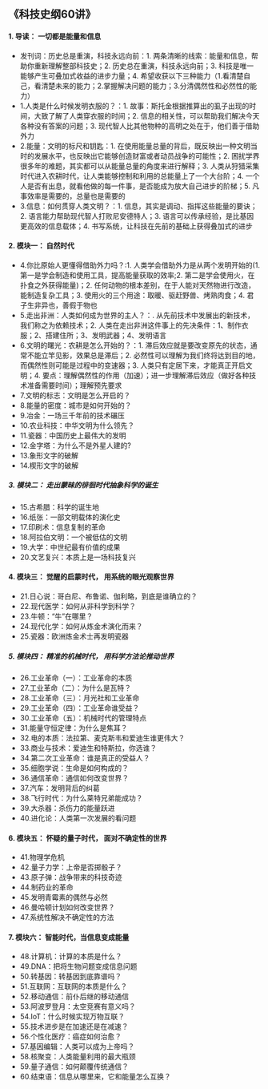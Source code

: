 ## 《科技史纲60讲》

#### 1. 导读： 一切都是能量和信息
- 发刊词：历史总是重演，科技永远向前：1. 两条清晰的线索：能量和信息，帮助你重新理解整部科技史；2. 历史总在重演，科技永远向前；3. 科技是唯一能够产生可叠加式收益的进步力量；4. 希望收获以下三种能力（1.看清楚自己，看清楚未来的能力；2.掌握解决问题的能力；3.分清偶然性和必然性的能力）
- 1.人类是什么时候发明衣服的？：1. 故事：斯托金根据推算出的虱子出现的时间，大致了解了人类穿衣服的时间；2. 信息的相关性，可以帮助我们解决今天各种没有答案的问题；3. 现代智人比其他物种的高明之处在于，他们善于借助外力
- 2.能量：文明的标尺和钥匙：1. 在使用能量总量的背后，既反映出一种文明当时的发展水平，也反映出它能够创造财富或者动员战争的可能性；2. 困扰学界很多年的难题，其实都可以从能量总量的角度来进行解释；3. 人类从狩猎采集时代进入农耕时代，让人类能够控制和利用的总能量上了一个大台阶；4. 一个人是否有出息，就看他做的每一件事，是否能成为放大自己进步的阶梯；5. 凡事效率是需要的，总量也是需要的
- 3.信息：如何贯穿人类文明？：1. 信息，其实是调动、指挥这些能量的要诀；2. 语言能力帮助现代智人打败尼安德特人；3. 语言可以传承经验，是比基因更高效的信息载体；4. 书写系统，让科技在先前的基础上获得叠加式的进步

#### 2. 模块一： 自然时代
- 4.你比原始人更懂得借助外力吗？:1. 人类学会借助外力是从两个发明开始的(1. 第一是学会制造和使用工具，提高能量获取的效率;2. 第二是学会使用火，在扑食之外获得能量)；2. 任何动物的根本差别，在于人能对天然物进行改造，能制造复杂工具；3. 使用火的三个用途：取暖、驱赶野兽、烤熟肉食；4. 君子生非异也，善假于物也
- 5.走出非洲：人类如何成为世界的主人？：. 从先前技术中发展出的新技术，我们称之为依赖技术；2. 人类在走出非洲这件事上的先决条件：1、制作衣服；2、搭建住所；3、发明武器；4、发明语言
- 6.文明的曙光：农耕是怎么开始的？：1. 滞后效应就是要改变原先的状态，通常不能立竿见影，效果总是滞后；2. 必然性可以理解为我们终将达到目的地，而偶然性则可能是过程中的变速器；3. 人类只有定居下来，才能真正开启文明；4. 要点：理解偶然性的作用（加速）；进一步理解滞后效应（做好各种技术准备需要时间）；理解预先要求
- 7.文明的标志：文明是怎么开启的？
- 8.能量的密度：城市是如何开始的？
- 9.冶金：一场三千年前的技术碾压
- 10.农业科技：中华文明为什么领先？
- 11.瓷器：中国历史上最伟大的发明
- 12.金字塔：为什么不是外星人建的?
- 13.象形文字的破解
- 14.楔形文字的破解

##### 3. 模块二： 走出蒙昧的徘徊时代抽象科学的诞生
- 15.古希腊：科学的诞生地
- 16.纸张：一部文明载体的演化史
- 17.印刷术：信息复制的革命
- 18.阿拉伯文明：一个被低估的文明
- 19.大学：中世纪最有价值的成果
- 20.文艺复兴：本质上是一场科技复兴

#### 4. 模块三： 觉醒的启蒙时代， 用系统的眼光观察世界
- 21.日心说：哥白尼、布鲁诺、伽利略，到底是谁确立的？
- 22.现代医学：如何从非科学到科学？
- 23.牛顿：“牛”在哪里？
- 24.现代化学：如何从炼金术演化而来？
- 25.瓷器：欧洲炼金术士再发明瓷器

##### 5. 模块四： 精准的机械时代， 用科学方法论推动世界
- 26.工业革命（一）：工业革命的本质
- 27.工业革命（二）：为什么是瓦特？
- 28.工业革命（三）：月光社和工业革命
- 29.工业革命（四）：工业革命谁受益？
- 30.工业革命（五）：机械时代的管理特点
- 31.能量守恒定律：为什么是焦耳？
- 32.电的本质：法拉第、麦克斯韦和爱迪生谁更伟大？
- 33.商业与技术：爱迪生和特斯拉，你选谁？
- 34.第二次工业革命：谁是真正的受益人？
- 35.细胞学说：生命是如何构成的？
- 36.通信革命：通信如何改变世界？
- 37.汽车：发明背后的纠葛
- 38.飞行时代：为什么莱特兄弟能成功？
- 39.大杀器：杀伤力的能量跃进
- 40.进化论：人类第一次发展的看问题

#### 6. 模块五： 怀疑的量子时代， 面对不确定性的世界
- 41.物理学危机
- 42.量子力学：上帝是否掷骰子？
- 43.原子弹：战争带来的科技奇迹
- 44.制药业的革命
- 45.发明青霉素的偶然与必然
- 46.曼哈顿计划如何改变世界？
- 47.系统性解决不确定性的方法

#### 7. 模块六： 智能时代，当信息变成能量
- 48.计算机：计算的本质是什么？
- 49.DNA：把将生物问题变成信息问题
- 50.转基因：转基因到底靠谱吗？
- 51.互联网：互联网的本质是什么？
- 52.移动通信：前仆后继的移动通信
- 53.阿波罗登月：太空竞赛有意义吗？
- 54.IoT：什么时候实现万物互联？
- 55.技术进步是在加速还是在减速？
- 56.个性化医疗：癌症如何治愈？
- 57.基因编辑：人类可以成为上帝吗？
- 58.核聚变：人类能量利用的最大瓶颈
- 59.量子通信：如何颠覆传统通信？
- 60.结束语：信息从哪里来，它和能量怎么互换？
